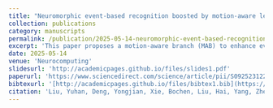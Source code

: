 ```yaml
---
title: "Neuromorphic event-based recognition boosted by motion-aware learning"
collection: publications
category: manuscripts
permalink: /publication/2025-05-14-neuromorphic-event-based-recognition
excerpt: 'This paper proposes a motion-aware branch (MAB) to enhance event-based recognition using neuromorphic visual sensors. By integrating motion features via attention mechanisms, the method improves recognition performance under challenging conditions.'
date: 2025-05-14
venue: 'Neurocomputing'
slidesurl: 'http://academicpages.github.io/files/slides1.pdf'
paperurl: 'https://www.sciencedirect.com/science/article/pii/S0925231225003509'
bibtexurl: '[http://academicpages.github.io/files/bibtex1.bib](https://scholar.googleusercontent.com/scholar.bib?q=info:YDs74NOAx88J:scholar.google.com/&output=citation&scisdr=CgLOV98nEN6ewbYiEzk:AAZF9b8AAAAAaHYkCzkwjyQLo7ALPESbjCJFBEU&scisig=AAZF9b8AAAAAaHYkCxCB-wZCTg8mNLgJ25FemLM&scisf=4&ct=citation&cd=-1&hl=zh-CN)'
citation: 'Liu, Yuhan, Deng, Yongjian, Xie, Bochen, Liu, Hai, Yang, Zhen, and Li, Youfu. (2025). &quot;Neuromorphic event-based recognition boosted by motion-aware learning.&quot; <i>Neurocomputing</i>. 630:129678.'
---
```

